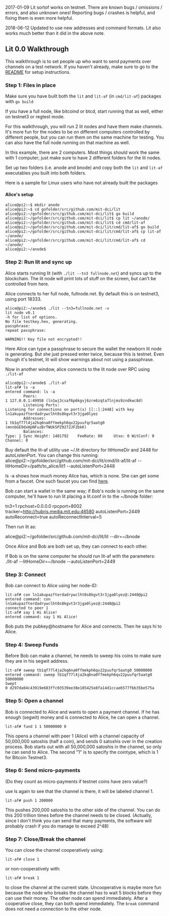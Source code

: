 2017-01-09 Lit sortof works on testnet.  There are known bugs / omissions / errors, and also unknown ones!  Reporting bugs / crashes is helpful, and fixing them is even more helpful.

2018-06-12 Updated to use new addresses and command formats.  Lit also works much better than it did in the above note.

## Lit 0.0 Walkthrough

This walkthrough is to set people up who want to send payments over channels on a test network. If you haven't already, make sure to go to the [README](./README.md) for setup instructions.

### Step 1: Files in place

Make sure you have built both the `lit` and `lit-af` (in `cmd/lit-af`) packages with `go build`

If you have a full node, like bitcoind or btcd, start running that as well, either on testnet3 or regtest mode.

For this walkthrough, you will run 2 lit nodes and have them make channels.  It's more fun for the nodes to be on different computers controlled by different people, but you can run them on the same machine for testing.  You can also have the full node running on that machine as well.

In this example, there are 2 computers.  Most things should work the same with 1 computer; just make sure to have 2 different folders for the lit nodes.

Set up two folders (i.e. anode and bnode) and copy both the `lit` and `lit-af` executables you built into both folders.

Here is a sample for Linux users who have not already built the packages

#### Alice's setup

```
alice@pi2:~$ mkdir anode
alice@pi2:~$ cd gofolder/src/github.com/mit-dci/lit
alice@pi2:~/gofolder/src/github.com/mit-dci/lit$ go build
alice@pi2:~/gofolder/src/github.com/mit-dci/lit$ cp lit ~/anode/
alice@pi2:~/gofolder/src/github.com/mit-dci/lit$ cd cmd/lit-af
alice@pi2:~/gofolder/src/github.com/mit-dci/lit/cmd/lit-af$ go build
alice@pi2:~/gofolder/src/github.com/mit-dci/lit/cmd/lit-af$ cp lit-af ~/anode/
alice@pi2:~/gofolder/src/github.com/mit-dci/lit/cmd/lit-af$ cd ~/anode/
alice@pi2:~/anode$
```

### Step 2: Run lit and sync up

Alice starts running lit (with `./lit --tn3 fullnode.net`) and syncs up to the blockchain.  The lit node will print lots of stuff on the screen, but can't be controlled from here.

Alice connects to her full node, fullnode.net.  By default this is on testnet3, using port 18333.

```
alice@pi2:~/anode$ ./lit --tn3=fullnode.net -v
lit node v0.1
-h for list of options.
No file testkey.hex, generating.
passphrase:
repeat passphrase:

WARNING!! Key file not encrypted!!
```

Here Alice can type a passphrase to secure the wallet the newborn lit node is generating.  But she just pressed enter twice, because this is testnet.  Even though it's testnet, lit will show warnings about not using a passphrase.

Now in another window, alice connects to the lit node over RPC using `./lit-af`

```
alice@pi2:~/anode$ ./lit-af
lit-af# ls -a
entered command: ls -a
        Peers:
1 127.0.0.1:49958 (ln1wj3csaf6p6kgvj6zre6zqta7lnjms9zndkwc8d)
        Listening Ports:
Listening for connections on port(s) [[::]:2448] with key ln1akupazfterdadrywclht0s8kgvt3r3jga0lyez
        Addresses:
1 tb1qf77l4ja2kq6na0ffmekph6qv22puufqr5aatg0 (mnnbGE9dxHpNFuzBrTWUk5PZ9272JF2bkK)
        Balances:
Type: 1 Sync Height: 1481792    FeeRate: 80     Utxo: 0 WitConf: 0 Channel: 0

```

Buy default the lit-af utility use ~/.lit directory for litHomeDir and 2448 for autoListenPort.
You can change this running:
alice@pi2:~/gofolder/src/github.com/mit-dci/lit/cmd/lit-af/lit-af --litHomeDir=/path/to_alice/lit1 --autoListenPort=2448



ls -a shows how much money Alice has, which is none.  She can get some from a faucet. One such faucet you can find [here](https://testnet.manu.backend.hamburg/faucet).

Bob can start a wallet in the same way; if Bob's node is running on the same computer, he'll have to run lit placing a lit.conf in to the ~/bnode folder:

tn3=1
rpchost=0.0.0.0
rpcport=8002
tracker=http://hubris.media.mit.edu:46580
autoListenPort=2449
autoReconnect=true
autoReconnectInterval=5

Then run lit as:

alice@pi2:~/gofolder/src/github.com/mit-dci/lit/lit --dir=~/bnode


Once Alice and Bob are both set up, they can connect to each other.

If Bob is on the same computer he should run lit-af with the parameters:
./lit-af --litHomeDir=~/bnode --autoListenPort=2449



### Step 3: Connect

Bob can connect to Alice using her node-ID:

```
lit-af# con ln1akupazfterdadrywclht0s8kgvt3r3jga0lyez@:2448@pi2
entered command: con ln1akupazfterdadrywclht0s8kgvt3r3jga0lyez@:2448@pi2
connected to peer 1
lit-af# say 1 Hi Alice!
entered command: say 1 Hi Alice!
```

Bob puts the pubkey@hostname for Alice and connects.  Then he says hi to Alice.

### Step 4: Sweep Funds

Before Bob can make a channel, he needs to sweep his coins to make sure they are in his segwit address.

```
lit-af# sweep tb1qf77l4ja2kq6na0ffmekph6qv22puufqr5aatg0 50000000
entered command: sweep tb1qf77l4ja2kq6na0ffmekph6qv22puufqr5aatg0 50000000
Swept
0 d297da04c43919e683ffc03539ee38e185425e8fa14d1ccae6577fbb35be575a
```

### Step 5: Open a channel

Bob is connected to Alice and wants to open a payment channel. If he has enough (segwit) money and is connected to Alice, he can open a channel.

```
lit-af# fund 1 1 50000000 0
```

This opens a channel with peer 1 (Alice) with a channel capacity of 50,000,000 satoshis (half a coin), and sends 0 satoshis over in the creation process.  Bob starts out with all 50,000,000 satoshis in the channel, so only he can send to Alice.  The second "1" is to specify the cointype, which is 1 for Bitcoin Testnet3.

### Step 6: Send micro-payments

(Do they count as micro-payments if testnet coins have zero value?)

use ls again to see that the channel is there, it will be labeled channel 1.

```
lit-af# push 1 200000
```

This pushes 200,000 satoshis to the other side of the channel.  You can do this 200 trillion times before the channel needs to be closed.  (Actually, since I don't think you can send that many payments, the software will probably crash if you do manage to exceed 2^48)

### Step 7: Close/Break the channel

You can close the channel cooperatively using:

```
lit-af# close 1
```
or non-cooperatively with:

```
lit-af# break 1
```

to close the channel at the current state. Uncooperative is maybe more fun because the node who breaks the channel has to wait 5 blocks before they can use their money.  The other node can spend immediately.  After a cooperative close, they can both spend immediately.  The `break` command does not need a connection to the other node.
